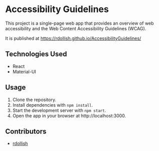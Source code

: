 # Accessibility Guidelines

This project is a single-page web app that provides an overview of web accessibility and the Web Content Accessibility Guidelines (WCAG).

It is published at https://rdollish.github.io/AccessibilityGuidelines/

## Technologies Used

- React
- Material-UI

## Usage

1. Clone the repository.
2. Install dependencies with `npm install`.
3. Start the development server with `npm start`.
4. Open the app in your browser at http://localhost:3000.

## Contributors

- [rdollish](https://github.com/rdollish)

